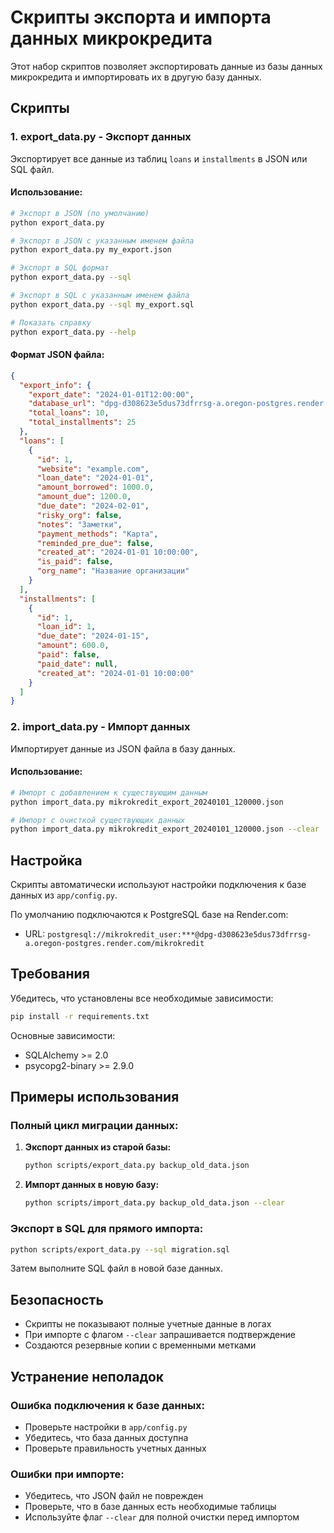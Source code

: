 # Скрипты экспорта и импорта данных микрокредита

Этот набор скриптов позволяет экспортировать данные из базы данных микрокредита и импортировать их в другую базу данных.

## Скрипты

### 1. export_data.py - Экспорт данных

Экспортирует все данные из таблиц `loans` и `installments` в JSON или SQL файл.

#### Использование:

```bash
# Экспорт в JSON (по умолчанию)
python export_data.py

# Экспорт в JSON с указанным именем файла
python export_data.py my_export.json

# Экспорт в SQL формат
python export_data.py --sql

# Экспорт в SQL с указанным именем файла
python export_data.py --sql my_export.sql

# Показать справку
python export_data.py --help
```

#### Формат JSON файла:

```json
{
  "export_info": {
    "export_date": "2024-01-01T12:00:00",
    "database_url": "dpg-d308623e5dus73dfrrsg-a.oregon-postgres.render.com/mikrokredit",
    "total_loans": 10,
    "total_installments": 25
  },
  "loans": [
    {
      "id": 1,
      "website": "example.com",
      "loan_date": "2024-01-01",
      "amount_borrowed": 1000.0,
      "amount_due": 1200.0,
      "due_date": "2024-02-01",
      "risky_org": false,
      "notes": "Заметки",
      "payment_methods": "Карта",
      "reminded_pre_due": false,
      "created_at": "2024-01-01 10:00:00",
      "is_paid": false,
      "org_name": "Название организации"
    }
  ],
  "installments": [
    {
      "id": 1,
      "loan_id": 1,
      "due_date": "2024-01-15",
      "amount": 600.0,
      "paid": false,
      "paid_date": null,
      "created_at": "2024-01-01 10:00:00"
    }
  ]
}
```

### 2. import_data.py - Импорт данных

Импортирует данные из JSON файла в базу данных.

#### Использование:

```bash
# Импорт с добавлением к существующим данным
python import_data.py mikrokredit_export_20240101_120000.json

# Импорт с очисткой существующих данных
python import_data.py mikrokredit_export_20240101_120000.json --clear
```

## Настройка

Скрипты автоматически используют настройки подключения к базе данных из `app/config.py`. 

По умолчанию подключаются к PostgreSQL базе на Render.com:
- URL: `postgresql://mikrokredit_user:***@dpg-d308623e5dus73dfrrsg-a.oregon-postgres.render.com/mikrokredit`

## Требования

Убедитесь, что установлены все необходимые зависимости:

```bash
pip install -r requirements.txt
```

Основные зависимости:
- SQLAlchemy >= 2.0
- psycopg2-binary >= 2.9.0

## Примеры использования

### Полный цикл миграции данных:

1. **Экспорт данных из старой базы:**
   ```bash
   python scripts/export_data.py backup_old_data.json
   ```

2. **Импорт данных в новую базу:**
   ```bash
   python scripts/import_data.py backup_old_data.json --clear
   ```

### Экспорт в SQL для прямого импорта:

```bash
python scripts/export_data.py --sql migration.sql
```

Затем выполните SQL файл в новой базе данных.

## Безопасность

- Скрипты не показывают полные учетные данные в логах
- При импорте с флагом `--clear` запрашивается подтверждение
- Создаются резервные копии с временными метками

## Устранение неполадок

### Ошибка подключения к базе данных:
- Проверьте настройки в `app/config.py`
- Убедитесь, что база данных доступна
- Проверьте правильность учетных данных

### Ошибки при импорте:
- Убедитесь, что JSON файл не поврежден
- Проверьте, что в базе данных есть необходимые таблицы
- Используйте флаг `--clear` для полной очистки перед импортом

